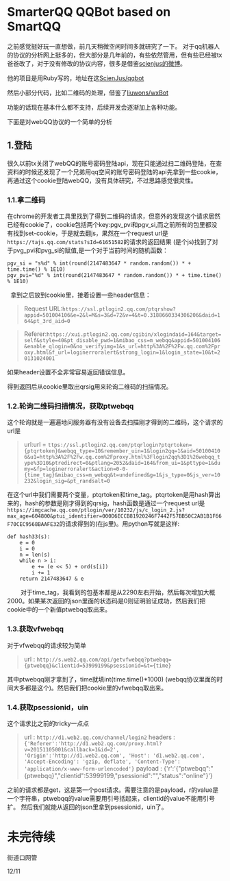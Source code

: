 # SmarterQQ QQBot based on SmartQQ

之前感觉挺好玩一直想做，前几天稍微空闲时间多就研究了一下。
对于qq机器人的协议的分析网上挺多的，但大部分是几年前的，有些依然管用，但有些已经被tx爸爸改了，对于没有修改的协议内容，很多是借鉴[scienjus的微博](http://www.scienjus.com/webqq-analysis-1/)。

他的项目是用Ruby写的，地址在这[ScienJus/qqbot](https://github.com/ScienJus/qqbot)

然后小部分代码，比如二维码的处理，借鉴了[liuwons/wxBot](https://github.com/liuwons/wxBot)

功能的话现在基本什么都不支持，后续开发会逐渐加上各种功能。

下面是对webQQ协议的一个简单的分析

## 1.登陆
很久以前tx关闭了webQQ的账号密码登陆api，现在只能通过扫二维码登陆，在查资料的时候还发现了一个兄弟用qq空间的账号密码登陆的api先拿到一些cookie，再通过这个cookie登陆webQQ，没有具体研究，不过思路感觉很灵性。

### 1.1.拿二维码
在chrome的开发者工具里找到了得到二维码的请求，但意外的发现这个请求居然已经有cookie了，cookie包括两个key:pgv_pvi和pgv_si,而之前所有的包里都没有找到set-cookie，于是就去翻js，果然在一个request url是`https://tajs.qq.com/stats?sId=61651582`的请求的返回结果 \(是个js\)找到了对于pvg_pvi和pvg_si的赋值,是一个对于当前时间的随机函数：

    pgv_si = "s%d" % int(round(2147483647 * random.random()) * + time.time() % 1E10)
    pgv_pvi="%d" % int(round(2147483647 * random.random()) * + time.time() % 1E10)
  
拿到之后放到cookie里，接着设置一些header信息：

>Request URL:`https://ssl.ptlogin2.qq.com/ptqrshow?appid=501004106&e=2&l=M&s=3&d=72&v=4&t=0.3188660334306206&daid=164&pt_3rd_aid=0`

>Referer:`https://xui.ptlogin2.qq.com/cgibin/xlogindaid=164&target=self&style=40&pt_disable_pwd=1&mibao_css=m_webqq&appid=501004106&enable_qlogin=0&no_verifyimg=1&s_url=http%3A%2F%2Fw.qq.com%2Fproxy.html&f_url=loginerroralert&strong_login=1&login_state=10&t=20131024001`

如果header设置不全非常容易返回错误信息。 

得到返回后从cookie里取出qrsig用来轮询二维码的扫描情况。

### 1.2.轮询二维码扫描情况，获取ptwebqq

这个轮询就是一遍遍地问服务器有没有设备去扫描刚才得到的二维码，这个请求的url是
> url:url = `ttps://ssl.ptlogin2.qq.com/ptqrlogin?ptqrtoken={ptqrtoken}&webqq_type=10&remember_uin=1&login2qq=1&aid=501004106&u1=http%3A%2F%2Fw.qq.com%2Fproxy.html%3Flogin2qq%3D1%26webqq_type%3D10&ptredirect=0&ptlang=2052&daid=164&from_ui=1&pttype=1&dumy=&fp=loginerroralert&action=0-0-{time_tag}&mibao_css=m_webqq&t=undefined&g=1&js_type=0&js_ver=10232&login_sig=&pt_randsalt=0`

在这个url中我们需要两个变量，ptqrtoken和time_tag。ptqrtoken是用hash算出来的，hash的参数是刚才得到的qrsig，hash函数是通过一个request url是`https://imgcache.qq.com/ptlogin/ver/10232/js/c_login_2.js?max_age=604800&ptui_identifier=000D6ECCB81920246F7442F57BB50C2AB1B1F66F70CEC9568BAAFE32`的请求得到的\(在js里\)。用python写就是这样:

    def hash33(s):
        e = 0
        i = 0
        n = len(s)
        while n > i:
            e += (e << 5) + ord(s[i])
            i += 1
        return 2147483647 & e
        
对于time_tag，我看到的包基本都是从2290左右开始，然后每次增加大概2000。如果某次返回的json里面的状态码是0则证明验证成功，然后我们把cookie中的一个新值ptwebqq取出来。

### 1.3.获取vfwebqq

对于vfwebqq的请求较为简单
>url : `http://s.web2.qq.com/api/getvfwebqq?ptwebqq={ptwebqq}&clientid=53999199&psessionid=&t={time}`

其中ptwebqq刚才拿到了，time就填int(time.time()\*1000) \(webqq协议里面的时间大多都是这个\)。然后我们把cookie里的vfwebqq取出来。

### 1.4.获取psessionid，uin

这个请求比之前的tricky一点点

>url : `http://d1.web2.qq.com/channel/login2`
>headers :`{'Referer':'http://d1.web2.qq.com/proxy.html?v=20151105001&callback=1&id=2',
           'Origin':'http://d1.web2.qq.com',
           'Host': 'd1.web2.qq.com',
           'Accept-Encoding': 'gzip, deflate',
           'Content-Type': 'application/x-www-form-urlencoded'}`
>payload : {'r':'{"ptwebqq":"{ptwebqq}","clientid":53999199,"psessionid":"","status":"online"}'}

之前的请求都是get，这是第一个post请求。需要注意的是payload，r的value是一个字符串，ptwebqq的value需要用引号括起来，clientid的value不能用引号扩。
然后我们就能从返回的json里拿到psessionid，uin了。



# 未完待续
街道口网管

12/11
